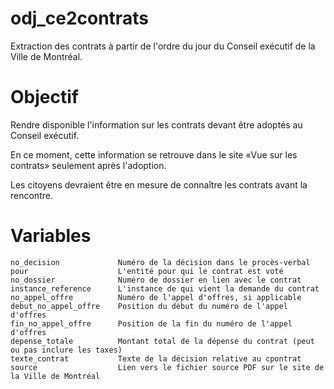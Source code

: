 # odj_ce2contrats
Extraction des contrats à partir de l'ordre du jour du Conseil exécutif de la Ville de Montréal.

# Objectif
Rendre disponible l'information sur les contrats devant être adoptés au Conseil exécutif.

En ce moment, cette information se retrouve dans le site «Vue sur les contrats» seulement après l'adoption.

Les citoyens devraient être en mesure de connaître les contrats avant la rencontre.

# Variables
    no_decision             Numéro de la décision dans le procès-verbal
    pour                    L'entité pour qui le contrat est voté
    no_dossier              Numéro de dossier en lien avec le contrat
    instance_reference      L'instance de qui vient la demande du contrat 
    no_appel_offre          Numéro de l'appel d'offres, si applicable 
    debut_no_appel_offre    Position du début du numéro de l'appel d'offres
    fin_no_appel_offre      Position de la fin du numéro de l'appel d'offres
    depense_totale          Montant total de la dépense du contrat (peut ou pas inclure les taxes)
    texte_contrat           Texte de la décision relative au cpontrat 
    source                  Lien vers le fichier source PDF sur le site de la Ville de Montréal
